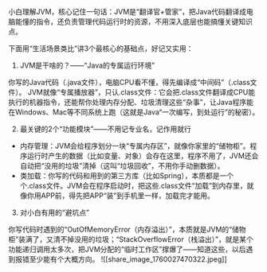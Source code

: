 小白理解JVM，核心记住一句话：JVM是“翻译官+管家”，把Java代码翻译成电脑能懂的指令，还负责管理代码运行时的资源，不用深入底层也能搞懂关键知识点。
 
下面用“生活场景类比”讲3个最核心的基础点，好记又实用：
 
1. JVM是干啥的？——“Java的专属运行环境”
 
你写的Java代码（.java文件），电脑CPU看不懂，得先编译成“中间码”（.class文件）。
JVM就像“专属播放器”，只认.class文件：它会把.class文件翻译成CPU能执行的机器指令，还能帮你处理内存分配、垃圾清理这些“杂事”，让Java程序能在Windows、Mac等不同系统上跑（这就是Java“一次编写，到处运行”的秘密）。
 
2. 最关键的2个“功能模块”——不用记专业名，记作用就行
 
- 内存管理：JVM会给程序划分一块“专属内存区”，就像你家里的“储物柜”。程序运行时产生的数据（比如变量、对象）会存在这里，程序不用了，JVM还会自动把“没用的垃圾”清掉（这叫“垃圾回收”，不用你手动删数据）。
- 类加载：你写的代码和用到的第三方库（比如Spring），本质都是一个个.class文件。JVM会在程序启动时，把这些.class文件“加载”到内存里，就像你用APP前，得先把APP“装”到手机里一样，加载完才能用。
 
3. 对小白有用的“避坑点”
 
你写代码时遇到的“OutOfMemoryError（内存溢出）”，本质就是JVM的“储物柜”装满了，又清不掉没用的垃圾；“StackOverflowError（栈溢出）”，就是某个功能递归调用太多次，把JVM分配的“临时工作区”撑爆了——知道这些，以后遇到报错至少能有个大概方向。
![[share_image_1760027470322.jpeg]]